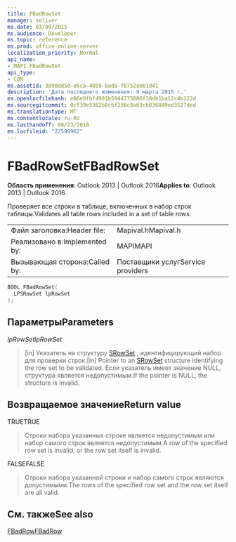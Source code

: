 ```yaml
---
title: FBadRowSet
manager: soliver
ms.date: 03/09/2015
ms.audience: Developer
ms.topic: reference
ms.prod: office-online-server
localization_priority: Normal
api_name:
- MAPI.FBadRowSet
api_type:
- COM
ms.assetid: 3890dd50-e6ca-4859-bada-f6752ab61d41
description: 'Дата последнего изменения: 9 марта 2015 г.'
ms.openlocfilehash: e86e9fbf4901b5944775886f38db1ba12c4b122d
ms.sourcegitcommit: 0cf39e5382b8c6f236c8a63c6036849ed3527ded
ms.translationtype: MT
ms.contentlocale: ru-RU
ms.lasthandoff: 08/23/2018
ms.locfileid: "22590962"
---
```

# <a name="fbadrowset"></a><span data-ttu-id="d9a05-103">FBadRowSet</span><span class="sxs-lookup"><span data-stu-id="d9a05-103">FBadRowSet</span></span>

  
  
<span data-ttu-id="d9a05-104">**Область применения**: Outlook 2013 | Outlook 2016</span><span class="sxs-lookup"><span data-stu-id="d9a05-104">**Applies to**: Outlook 2013 | Outlook 2016</span></span> 
  
<span data-ttu-id="d9a05-105">Проверяет все строки в таблице, включенных в набор строк таблицы.</span><span class="sxs-lookup"><span data-stu-id="d9a05-105">Validates all table rows included in a set of table rows.</span></span>
  
|||
|:-----|:-----|
|<span data-ttu-id="d9a05-106">Файл заголовка:</span><span class="sxs-lookup"><span data-stu-id="d9a05-106">Header file:</span></span>  <br/> |<span data-ttu-id="d9a05-107">Mapival.h</span><span class="sxs-lookup"><span data-stu-id="d9a05-107">Mapival.h</span></span>  <br/> |
|<span data-ttu-id="d9a05-108">Реализовано в:</span><span class="sxs-lookup"><span data-stu-id="d9a05-108">Implemented by:</span></span>  <br/> |<span data-ttu-id="d9a05-109">MAPI</span><span class="sxs-lookup"><span data-stu-id="d9a05-109">MAPI</span></span>  <br/> |
|<span data-ttu-id="d9a05-110">Вызывающая сторона:</span><span class="sxs-lookup"><span data-stu-id="d9a05-110">Called by:</span></span>  <br/> |<span data-ttu-id="d9a05-111">Поставщики услуг</span><span class="sxs-lookup"><span data-stu-id="d9a05-111">Service providers</span></span>  <br/> |
   
```cpp
BOOL FBadRowSet(
  LPSRowSet lpRowSet
);
```

## <a name="parameters"></a><span data-ttu-id="d9a05-112">Параметры</span><span class="sxs-lookup"><span data-stu-id="d9a05-112">Parameters</span></span>

 <span data-ttu-id="d9a05-113">_lpRowSet_</span><span class="sxs-lookup"><span data-stu-id="d9a05-113">_lpRowSet_</span></span>
  
> <span data-ttu-id="d9a05-114">[in] Указатель на структуру [SRowSet](srowset.md) , идентифицирующий набор для проверки строк.</span><span class="sxs-lookup"><span data-stu-id="d9a05-114">[in] Pointer to an [SRowSet](srowset.md) structure identifying the row set to be validated.</span></span> <span data-ttu-id="d9a05-115">Если указатель имеет значение NULL, структура является недопустимым.</span><span class="sxs-lookup"><span data-stu-id="d9a05-115">If the pointer is NULL, the structure is invalid.</span></span> 
    
## <a name="return-value"></a><span data-ttu-id="d9a05-116">Возвращаемое значение</span><span class="sxs-lookup"><span data-stu-id="d9a05-116">Return value</span></span>

<span data-ttu-id="d9a05-117">TRUE</span><span class="sxs-lookup"><span data-stu-id="d9a05-117">TRUE</span></span> 
  
> <span data-ttu-id="d9a05-118">Строки набора указанных строке является недопустимым или набор самого строк является недопустимым.</span><span class="sxs-lookup"><span data-stu-id="d9a05-118">A row of the specified row set is invalid, or the row set itself is invalid.</span></span> 
    
<span data-ttu-id="d9a05-119">FALSE</span><span class="sxs-lookup"><span data-stu-id="d9a05-119">FALSE</span></span> 
  
> <span data-ttu-id="d9a05-120">Строки набора указанной строки и набор самого строк являются допустимыми.</span><span class="sxs-lookup"><span data-stu-id="d9a05-120">The rows of the specified row set and the row set itself are all valid.</span></span>
    
## <a name="see-also"></a><span data-ttu-id="d9a05-121">См. также</span><span class="sxs-lookup"><span data-stu-id="d9a05-121">See also</span></span>



[<span data-ttu-id="d9a05-122">FBadRow</span><span class="sxs-lookup"><span data-stu-id="d9a05-122">FBadRow</span></span>](fbadrow.md)


